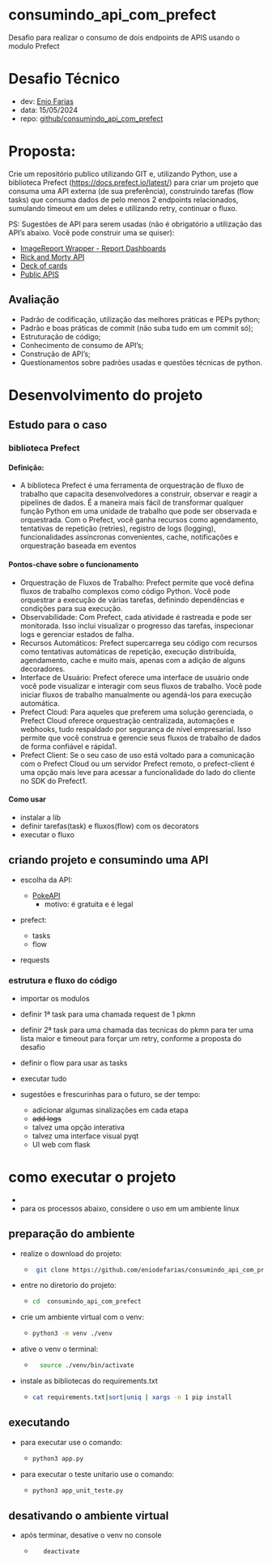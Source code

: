 # consumindo_api_com_prefect
Desafio para realizar o consumo de dois endpoints de APIS usando o modulo Prefect



# Desafio Técnico

 - dev: [Enio Farias](mailto:eniodefarias@gmail.com)
 - data: 15/05/2024
 - repo: [github/consumindo_api_com_prefect](https://github.com/eniodefarias/consumindo_api_com_prefect)
 


# Proposta:
 Crie um repositório publico utilizando GIT e, utilizando Python, use a biblioteca Prefect (https://docs.prefect.io/latest/) para criar um projeto que consuma uma API externa (de sua preferência), construindo tarefas (flow tasks) que consuma dados de pelo menos 2 endpoints relacionados, sumulando timeout em um deles e utilizando retry, continuar o fluxo.

 PS: Sugestões de API para serem usadas (não é obrigatório a utilização das API’s abaixo. Você pode construir uma se quiser):
 - [ImageReport Wrapper - Report Dashboards](https://developers.thecatapi.com/)
 - [Rick and Morty API](https://rickandmortyapi.com)
 - [Deck of cards](https://deckofcardsapi.com)
 - [Public APIS](https://publicapis.dev)


## Avaliação

 - Padrão de codificação, utilização das melhores práticas e PEPs python;
 - Padrão e boas práticas de commit (não suba tudo em um commit só);
 - Estruturação de código;
 - Conhecimento de consumo de API’s;
 - Construção de API’s;
 - Questionamentos sobre padrões usadas e questões técnicas de python.

# Desenvolvimento do projeto

## Estudo para o caso

### biblioteca Prefect

#### Definição:
   - A biblioteca Prefect é uma ferramenta de orquestração de fluxo de trabalho que capacita desenvolvedores a construir, observar e reagir a pipelines de dados. É a maneira mais fácil de transformar qualquer função Python em uma unidade de trabalho que pode ser observada e orquestrada. Com o Prefect, você ganha recursos como agendamento, tentativas de repetição (retries), registro de logs (logging), funcionalidades assíncronas convenientes, cache, notificações e orquestração baseada em eventos

#### Pontos-chave sobre o funcionamento
 - Orquestração de Fluxos de Trabalho: Prefect permite que você defina fluxos de trabalho complexos como código Python. Você pode orquestrar a execução de várias tarefas, definindo dependências e condições para sua execução.
 - Observabilidade: Com Prefect, cada atividade é rastreada e pode ser monitorada. Isso inclui visualizar o progresso das tarefas, inspecionar logs e gerenciar estados de falha.
 - Recursos Automáticos: Prefect supercarrega seu código com recursos como tentativas automáticas de repetição, execução distribuída, agendamento, cache e muito mais, apenas com a adição de alguns decoradores.
 - Interface de Usuário: Prefect oferece uma interface de usuário onde você pode visualizar e interagir com seus fluxos de trabalho. Você pode iniciar fluxos de trabalho manualmente ou agendá-los para execução automática.
 - Prefect Cloud: Para aqueles que preferem uma solução gerenciada, o Prefect Cloud oferece orquestração centralizada, automações e webhooks, tudo respaldado por segurança de nível empresarial. Isso permite que você construa e gerencie seus fluxos de trabalho de dados de forma confiável e rápida1.
 - Prefect Client: Se o seu caso de uso está voltado para a comunicação com o Prefect Cloud ou um servidor Prefect remoto, o prefect-client é uma opção mais leve para acessar a funcionalidade do lado do cliente no SDK do Prefect1.

 #### Como usar
  - instalar a lib
  - definir tarefas(task) e fluxos(flow) com os decorators
  - executar o fluxo


## criando projeto e consumindo uma API

 - escolha da API:
   - [PokeAPI](https://pokeapi.co/)
     - motivo: é gratuita e é legal

 - prefect:
   - tasks
   - flow

 - requests

### estrutura e fluxo do código

 - importar os modulos
 - definir 1ª task para uma chamada request de 1 pkmn
 - definir 2ª task para uma chamada das tecnicas do pkmn para ter uma lista maior e timeout para forçar um retry, conforme a proposta do desafio
 - definir o flow para usar as tasks
 - executar tudo



 - sugestões e frescurinhas para o futuro, se der tempo:
   - adicionar algumas sinalizações em cada etapa
   - ~~add logs~~
   - talvez uma opção interativa 
   - talvez uma interface visual pyqt
   - UI web com flask

# como executar o projeto
 -
 - para os processos abaixo, considere o uso em um ambiente linux

## preparação do ambiente

 - realize o download do projeto:
   - ```bash
      git clone https://github.com/eniodefarias/consumindo_api_com_prefect.git 
     ```
 - entre no diretorio do projeto:
   - ```bash 
     cd  consumindo_api_com_prefect
     ```
 - crie um ambiente virtual com o venv:
   - ```bash
     python3 -m venv ./venv
     ```

 - ative o venv o terminal:
   - ```bash
       source ./venv/bin/activate
       ```
   
 - instale as bibliotecas do requirements.txt
   - ```bash
     cat requirements.txt|sort|uniq | xargs -n 1 pip install 
     ```
 
 
## executando
 - para executar use o comando:
   - ```bash
     python3 app.py     
       ```
     

 - para executar o teste unitario use o comando:
   - ```bash
     python3 app_unit_teste.py     
        ```
     
     



## desativando o ambiente virtual
 - após terminar, desative o venv no console
   - ```bash
        deactivate
     ```